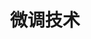 ---
title: 微调技术
icon: splotch
index: false
article: false
category:
  - 微调技术
tag:
  - Finetune
dir:
  order: 3
---